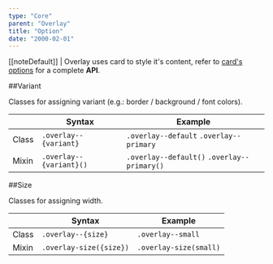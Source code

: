 ```yaml
---
type: "Core"
parent: "Overlay"
title: "Option"
date: "2000-02-01"
---
```


[[noteDefault]]
| Overlay uses card to style it's content, refer to [card's options](/core/card/option) for a complete **API**.

##Variant

Classes for assigning variant (e.g.: border / background / font colors).

<div class="table--scroll">

|                         | Syntax                                    | Example                       |
| ----------------------- | ----------------------------------------- | ----------------------------- |
| Class                   | `.overlay--{variant}`                     | `.overlay--default` `.overlay--primary` |
| Mixin                   | `.overlay--{variant}()`                   | `.overlay--default()` `.overlay--primary()`         |

</div>

<demo>
  <demovanilla src="vanilla/core/overlay/variant">
  </demovanilla>
</demo>

##Size

Classes for assigning width.

<div class="table--scroll">

|                         | Syntax                                    | Example                       |
| ----------------------- | ----------------------------------------- | ----------------------------- |
| Class                   | `.overlay--{size}`                        | `.overlay--small`             |
| Mixin                   | `.overlay-size({size})`                   | `.overlay-size(small)`         |

</div>

<demo>
  <demovanilla src="vanilla/core/overlay/size">
  </demovanilla>
</demo>
